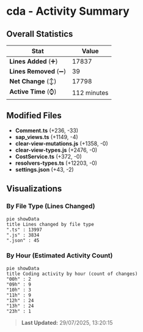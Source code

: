 # cda - Activity Summary 

## Overall Statistics

| Stat                   | Value                                                             |
| ---------------------- | ----------------------------------------------------------------- |
| **Lines Added** (➕)   | 17837                                          |
| **Lines Removed** (➖) | 39                                        |
| **Net Change** (↕)    | 17798                |
| **Active Time** (⌚)   | 112 minutes |


## Modified Files
- **Comment.ts** (+236, -33)
- **sap_views.ts** (+1149, -4)
- **clear-view-mutations.js** (+1358, -0)
- **clear-view-types.js** (+2476, -0)
- **CostService.ts** (+372, -0)
- **resolvers-types.ts** (+12203, -0)
- **settings.json** (+43, -2)

## Visualizations

### By File Type (Lines Changed)

```mermaid
pie showData
title Lines changed by file type
".ts" : 13997
".js" : 3834
".json" : 45
```

### By Hour (Estimated Activity Count)

```mermaid
pie showData
title Coding activity by hour (count of changes)
"00h" : 2
"09h" : 9
"10h" : 3
"11h" : 9
"12h" : 24
"13h" : 24
"23h" : 1
```


> **Last Updated:** 29/07/2025, 13:20:15